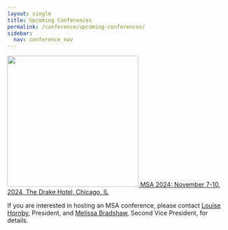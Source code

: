 ```yaml
---
layout: single
title: Upcoming Conferences
permalink: /conference/upcoming-conferences/
sidebar:
  nav: conference_nav
---
```


<a href="https://msa.press.jhu.edu/conferences/msa2024/">
<img src="assets/migration_standard.png" height="300px" />
</a>

<a href="https://msa.press.jhu.edu/conferences/msa2024/">
MSA 2024: November 7-10, 2024, The Drake Hotel, Chicago, IL
</a>

<br />

<p>If you are interested in hosting an MSA conference, please contact <a
href="mailto:lhornby@humnet.ucla.edu">Louise Hornby</a>,
President, and <a href="mailto:mbradshaw@luc.edu">Melissa Bradshaw</a>, Second Vice President, for details.</p>